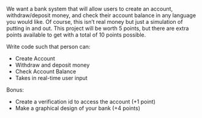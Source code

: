We want a bank system that will allow users to create an account, withdraw/deposit money, and check their account balance in any language you would like. Of course, this isn’t real money but just a simulation of putting in and out. This project will be worth 5 points, but there are extra points available to get with a total of 10 points possible.

Write code such that person can:

- Create Account
- Withdraw and deposit money
- Check Account Balance
- Takes in real-time user input

Bonus:

- Create a verification id to access the account (+1 point)
- Make a graphical design of your bank (+4 points)
